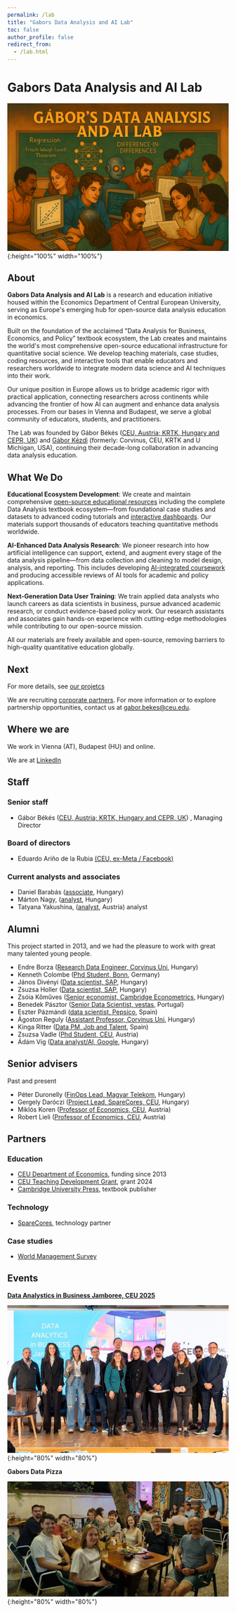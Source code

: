 ```yaml
---
permalink: /lab
title: "Gabors Data Analysis and AI Lab"
toc: false
author_profile: false
redirect_from:
  - /lab.html
---
```


# Gabors Data Analysis and AI Lab


![lab cover](images/lab-image1.png){:height="100%" width="100%"}

## About

**Gabors Data Analysis and AI Lab** is a research and education initiative housed within the Economics Department of Central European University, serving as Europe's emerging hub for open-source data analysis education in economics.

Built on the foundation of the acclaimed "Data Analysis for Business, Economics, and Policy" textbook ecosystem, the Lab creates and maintains the world's most comprehensive open-source educational infrastructure for quantitative social science. We develop teaching materials, case studies, coding resources, and interactive tools that enable educators and researchers worldwide to integrate modern data science and AI techniques into their work.

Our unique position in Europe allows us to bridge academic rigor with practical application, connecting researchers across continents while advancing the frontier of how AI can augment and enhance data analysis processes. From our bases in Vienna and Budapest, we serve a global community of educators, students, and practitioners.

The Lab was founded by Gábor Békés ([CEU, Austria; KRTK, Hungary and CEPR, UK](https://www.gaborbekes.com)) and [Gábor Kézdi](https://kezdigabor.life/) (formerly: Corvinus, CEU, KRTK and U Michigan, USA), continuing their decade-long collaboration in advancing data analysis education.

## What We Do

**Educational Ecosystem Development**: We create and maintain comprehensive [open-source educational resources](https://github.com/gabors-data-analysis/) including the complete Data Analysis textbook ecosystem—from foundational case studies and datasets to advanced coding tutorials and [interactive dashboards](dashboards.gabors-data-analysis.com). Our materials support thousands of educators teaching quantitative methods worldwide.

**AI-Enhanced Data Analysis Research**: We pioneer research into how artificial intelligence can support, extend, and augment every stage of the data analysis pipeline—from data collection and cleaning to model design, analysis, and reporting. This includes developing [AI-integrated coursework](https://gabors-data-analysis.com/ai-course/) and producing accessible reviews of AI tools for academic and policy applications.

**Next-Generation Data User Training**: We train applied data analysts who launch careers as data scientists in business, pursue advanced academic research, or conduct evidence-based policy work. Our research assistants and associates gain hands-on experience with cutting-edge methodologies while contributing to our open-source mission.

All our materials are freely available and open-source, removing barriers to high-quality quantitative education globally.


## Next

For more details, see [our projetcs](/gabors-lab-projects.md)

We are recruiting [corporate partners](lab-partners.md). For more information or to explore partnership opportunities, contact us at [gabor.bekes@ceu.edu](mailto:gabor.bekes@ceu.edu).


## Where we are

We work in Vienna (AT), Budapest (HU) and online. 

We are at [LinkedIn](https://www.linkedin.com/company/gabors-data-lab/)


## Staff

### Senior staff

* Gábor Békés ([CEU, Austria; KRTK, Hungary and CEPR, UK](https://www.gaborbekes.com)) , Managing Director


### Board of directors

* Eduardo Ariño de la Rubia [(CEU, ex-Meta / Facebook)](https://www.linkedin.com/in/earino/)

### Current analysts and associates

* Daniel Barabás ([associate](https://www.linkedin.com/in/barab%C3%A1s-d%C3%A1niel-853179211/), Hungary)
* Márton Nagy, ([analyst](https://www.linkedin.com/in/nagymarton/), Hungary) 
* Tatyana Yakushina, ([analyst](https://www.linkedin.com/in/tatyana-yakushina/), Austria) analyst

## Alumni

This project started in 2013, and we had the pleasure to work with great many talented young people. 

* Endre Borza ([Research Data Engineer, Corvinus Uni](https://www.linkedin.com/in/endremborza/), Hungary)
* Kenneth Colombe ([Phd Student, Bonn](https://www.linkedin.com/in/kenneth-colombe/), Germany)
* János Divényi ([Data scientist, SAP](https://www.linkedin.com/in/janosdivenyi/), Hungary)
* Zsuzsa Holler ([Data scientist, SAP](https://www.linkedin.com/in/zsuzsa-holler-70bba031/), Hungary)
* Zsóia Kőműves ([Senior economist, Cambridge Econometrics](https://www.linkedin.com/in/zsofia-komuves-05651339/), Hungary)
* Benedek Pásztor ([Senior Data Scientist, vestas](https://www.linkedin.com/in/benedek-pasztor/), Portugal)
* Eszter Pázmándi ([data scientist, Pepsico](https://www.linkedin.com/in/eszterpazmandi/), Spain)
* Ágoston Reguly ([Assistant Professor, Corvinus Uni](https://regulyagoston.github.io/), Hungary)
* Kinga Ritter ([Data PM, Job and Talent](https://www.linkedin.com/in/eszterpazmandi/), Spain)
* Zsuzsa Vadle ([Phd Student, CEU](https://www.linkedin.com/in/zsuzsannavadle/), Austria)
* Ádám Víg ([Data analyst/AI, Google](https://www.linkedin.com/in/adam-vig-250729196/), Hungary)

## Senior advisers 

Past and present

* Péter Duronelly ([FinOps Lead, Magyar Telekom](https://www.linkedin.com/in/peter-duronelly-44a98188/), Hungary)
* Gergely Daróczi ([Project Lead, SpareCores, CEU](https://www.linkedin.com/in/daroczig/), Hungary)
* Miklós Koren ([Professor of Economics, CEU](https://www.linkedin.com/in/miklos-koren-b535a42a/), Austria)
* Robert Lieli ([Professor of Economics, CEU](https://people.ceu.edu/robert_lieli), Austria)


## Partners

### Education

* [CEU Department of Economics](https://economics.ceu.edu/), funding since 2013
* [CEU Teaching Development Grant](https://elkana.ceu.edu/), grant 2024
* [Cambridge University Press](https://www.cambridge.org/highereducation/books/data-analysis-for-business-economics-and-policy/D67A1B0B56176D6D6A92E27F3F82AA20#overview), textbook publisher

### Technology

* [SpareCores](https://sparecores.com/), technology partner

### Case studies

* [World Management Survey](https://worldmanagementsurvey.org/)

## Events

**[Data Analystics in Business Jamboree, CEU 2025](https://events.ceu.edu/2025-01-10/ceu-data-analytics-business-jamboree)**

![Jamboree 2025 January](images/ceu-jamboree-2025-jan.jpeg){:height="80%" width="80%"}

**Gabors Data Pizza**

![gabors pizza 2025 summer](images/gabors-pizza-2025-aug.jpg){:height="80%" width="80%"} 
